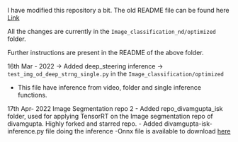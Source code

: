 

I have modified this repository a bit. The old README file can be found here [Link](./README2.md)

All the changes are currently in the `Image_classification_nd/optimized` folder.

Further instructions are present in the README of the above folder.

16th Mar - 2022 -> Added deep_steering inference -> `test_img_od_deep_strng_single.py` in the `Image_classification/optimized`
  - This file have inference from video, folder and single inference functions. 

17th Apr- 2022
Image Segmentation repo 2
	- Added repo_divamgupta_isk folder, used for applying TensorRT on the Image segmentation repo of divamgupta. Highly forked and starred repo.
	- Added divamgupta-isk-inference.py file doing the inference
		-Onnx file is available to download [here](https://github.com/sachinkmohan/image-segmentation-keras) 
